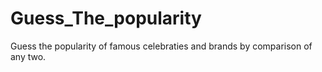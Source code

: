 # Guess_The_popularity
Guess the popularity of famous celebraties and brands by comparison of any two.

